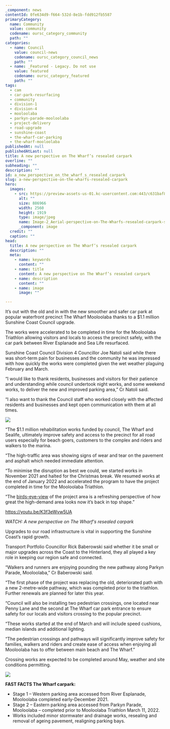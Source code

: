 ```yaml
---
_component: news
contentId: 0fe634d9-f664-532d-8e1b-fdd912fb5587
primaryCategory:
  name: Community
  value: community
  codename: oursc_category_community
  path: ""
categories:
  - name: Council
    value: council-news
    codename: oursc_category_council_news
    path: ""
  - name: _Featured - Legacy. Do not use
    value: featured
    codename: oursc_category_featured
    path: ""
tags:
  - cam
  - car-park-resurfacing
  - community
  - division-1
  - division-4
  - mooloolaba
  - parkyn-parade-mooloolaba
  - project-delivery
  - road-upgrade
  - sunshine-coast
  - the-wharf-car-parking
  - the-wharf-mooloolaba
publishedAt: null
publishedAtLast: null
title: A new perspective on The Wharf’s resealed carpark
overline: ""
subheading: ""
description: ""
id: a_new_perspective_on_the_wharf_s_resealed_carpark
slug: a-new-perspective-on-the-wharfs-resealed-carpark
hero:
  images:
    - src: https://preview-assets-us-01.kc-usercontent.com:443/c631baf8-1b46-001f-580c-d0001b68b4a8/d9dd93bd-be00-478e-824c-75f05902a8b2/Image-2_Aerial-perspective-on-The-Wharfs-resealed-carpark-scaled.jpg
      alt: ""
      size: 886966
      width: 2560
      height: 1919
      type: image/jpeg
      name: Image-2_Aerial-perspective-on-The-Wharfs-resealed-carpark-scaled.jpg
      _component: image
  credit: ""
  caption: ""
head:
  title: A new perspective on The Wharf’s resealed carpark
  description: ""
  meta:
    - name: keywords
      content: ""
    - name: title
      content: A new perspective on The Wharf’s resealed carpark
    - name: description
      content: ""
    - name: image
      image: ""

---
```

It’s out with the old and in with the new smoother and safer car park at popular waterfront precinct The Wharf Mooloolaba thanks to a $1.1 million Sunshine Coast Council upgrade.

The works were accelerated to be completed in time for the Mooloolaba Triathlon allowing visitors and locals to access the precinct safely, with the car park between River Esplanade and Sea Life resurfaced.

Sunshine Coast Council Division 4 Councillor Joe Natoli said while there was short-term pain for businesses and the community he was impressed with how quickly the works were completed given the wet weather plaguing February and March.

“I would like to thank residents, businesses and visitors for their patience and understanding while council undertook night works, and some weekend works, to deliver the new and improved parking area,” Cr Natoli said.   

“I also want to thank the Council staff who worked closely with the affected residents and businesses and kept open communication with them at all times.

![](https://preview-assets-us-01.kc-usercontent.com:443/c631baf8-1b46-001f-580c-d0001b68b4a8/eb9d3f59-1531-4b68-a769-0d9ff581bf51/Image-2_Stage-2-Eastern-parking-area-accessed-from-Parkyn-Parade-1024x767.jpg)

“The $1.1 million rehabilitation works funded by council, The Wharf and Sealife, ultimately improve safety and access to the precinct for all road users especially for beach goers, customers to the complex and riders and walkers to the marina.   

“The high-traffic area was showing signs of wear and tear on the pavement and asphalt which needed immediate attention.

“To minimise the disruption as best we could, we started works in November 2021 and halted for the Christmas break. We resumed works at the end of January 2022 and accelerated the program to have the project completed in time for the Mooloolaba Triathlon.

“The [birds-eye-view](https://youtu.be/K3f3eWvw5UA)
&#x20;of the project area is a refreshing perspective of how great the high-demand area looks now it’s back in top shape.”

<https://youtu.be/K3f3eWvw5UA>


*WATCH: A new perspective on The Wharf's resealed carpark*

Upgrades to our road infrastructure is vital in supporting the Sunshine Coast’s rapid growth.

Transport Portfolio Councillor Rick Baberowski said whether it be small or major upgrades across the Coast to the Hinterland, they all played a key role in keeping our region safe and connected.

“Walkers and runners are enjoying pounding the new pathway along Parkyn Parade, Mooloolaba,” Cr Baberowski said.

“The first phase of the project was replacing the old, deteriorated path with a new 2-metre-wide pathway, which was completed prior to the triathlon. Further renewals are planned for later this year.

“Council will also be installing two pedestrian crossings, one located near Penny Lane and the second at The Wharf car park entrance to ensure safety for our locals and visitors crossing to the popular precinct.

“These works started at the end of March and will include speed cushions, median islands and additional lighting.  

“The pedestrian crossings and pathways will significantly improve safety for families, walkers and riders and create ease of access when enjoying all Mooloolaba has to offer between main beach and The Wharf.”

Crossing works are expected to be completed around May, weather and site conditions permitting.  

![](https://preview-assets-us-01.kc-usercontent.com:443/c631baf8-1b46-001f-580c-d0001b68b4a8/037bc0ff-dee4-4652-957d-6d1d80ec3fca/Image-1-1024x768.jpg)

**FAST FACTS The Wharf carpark:**

*   Stage 1 – Western parking area accessed from River Esplanade, Mooloolaba completed early-December 2021.
*   Stage 2 – Eastern parking area accessed from Parkyn Parade, Mooloolaba – completed prior to Mooloolaba Triathlon March 11, 2022.
*   Works included minor stormwater and drainage works, resealing and removal of ageing pavement, realigning parking bays.
